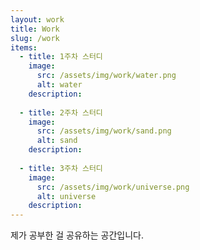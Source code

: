 ```yaml
---
layout: work
title: Work
slug: /work
items:
  - title: 1주차 스터디
    image:
      src: /assets/img/work/water.png
      alt: water
    description: 
    
  - title: 2주차 스터디
    image:
      src: /assets/img/work/sand.png
      alt: sand
    description: 
    
  - title: 3주차 스터디
    image:
      src: /assets/img/work/universe.png
      alt: universe
    description: 
---
```


제가 공부한 걸 공유하는 공간입니다.
<br />
<br />
